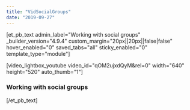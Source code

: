 ```yaml
---
title: "VidSocialGroups"
date: "2019-09-27"
---
```


\[et\_pb\_text admin\_label="Working with social groups" \_builder\_version="4.9.4" custom\_margin="20px||20px||false|false" hover\_enabled="0" saved\_tabs="all" sticky\_enabled="0" template\_type="module"\]

\[video\_lightbox\_youtube video\_id="qOM2ujxdQyM&rel=0" width="640" height="520" auto\_thumb="1"\]

### Working with social groups

\[/et\_pb\_text\]
